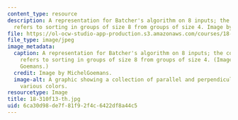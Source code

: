 ```yaml
---
content_type: resource
description: A representation for Batcher's algorithm on 8 inputs; the color coding
  refers to sorting in groups of size 8 from groups of size 4. Image by MichelGoemans.
file: https://ol-ocw-studio-app-production.s3.amazonaws.com/courses/18-310-principles-of-discrete-applied-mathematics-fall-2013/6ca30d98de7f81f92f4c6422df8a44c5_18-310f13-th.jpg
file_type: image/jpeg
image_metadata:
  caption: A representation for Batcher's algorithm on 8 inputs; the color coding
    refers to sorting in groups of size 8 from groups of size 4. (Image by Michel
    Goemans.)
  credit: Image by MichelGoemans.
  image-alt: A graphic showing a collection of parallel and perpendicular lines of
    various colors.
resourcetype: Image
title: 18-310f13-th.jpg
uid: 6ca30d98-de7f-81f9-2f4c-6422df8a44c5
---
```

